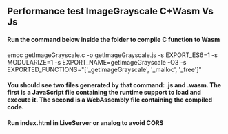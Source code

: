 ## Performance test ImageGrayscale C+Wasm Vs Js

#### Run the command below inside the folder to compile C function to Wasm

emcc getImageGrayscale.c -o getImageGrayscale.js -s EXPORT_ES6=1 -s MODULARIZE=1 -s EXPORT_NAME=getImageGrayscale -O3 -s EXPORTED_FUNCTIONS="['_getImageGrayscale', '_malloc', '_free']"

#### You should see two files generated by that command: .js and .wasm. The first is a JavaScript file containing the runtime support to load and execute it. The second is a WebAssembly file containing the compiled code.

#### Run index.html in LiveServer or analog to avoid CORS
